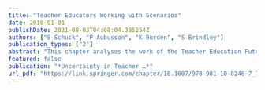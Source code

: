 ```yaml
---
title: "Teacher Educators Working with Scenarios"
date: 2018-01-01
publishDate: 2021-08-03T04:08:04.385254Z
authors: ["S Schuck", "P Aubusson", "K Burden", "S Brindley"]
publication_types: ["2"]
abstract: "This chapter analyses the work of the Teacher Education Futures Forum (TEFF), which was initiated and convened by the authors in 2011 to discuss the future of teacher education across a range of countries. The TEFF comprised a group of teacher educators from nine …"
featured: false
publication: "*Uncertainty in Teacher …*"
url_pdf: "https://link.springer.com/chapter/10.1007/978-981-10-8246-7_7"
---
```


